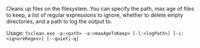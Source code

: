 Cleans up files on the filesystem.  You can specify the path, max age of files to keep, a list of regular expressions to ignore, whether to delete empty directories, and a path to log the output to.

Usage: `fsclean.exe -p:<path> -a:<maxAgeToKeep> [-l:<logPath>] [-i:<ignoreRegex>] [--quiet|-q]`